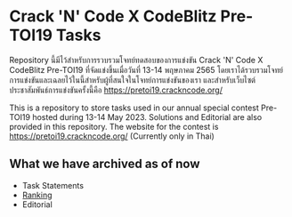 # Crack 'N' Code X CodeBlitz Pre-TOI19 Tasks
Repository นี้มีไว้สำหรับการรวบรวมโจทย์ทดสอบของการแข่งขัน Crack 'N' Code X CodeBlitz Pre-TOI19 ที่จัดแข่งขึ้นเมื่อวันที่ 13-14 พฤษภาคม 2565 โดยเราได้รวบรวมโจทย์การแข่งขันและเฉลยไว้ในนี้สำหรับผู้ที่สนใจในโจทย์การแข่งขันของเรา และสำหรับเว็บไซต์ประชาสัมพันธ์การแข่งขันครั้งนี้คือ https://pretoi19.crackncode.org/

This is a repository to store tasks used in our annual special contest Pre-TOI19 hosted during 13-14 May 2023. Solutions and Editorial are also provided in this repository. The website for the contest is https://pretoi19.crackncode.org/ (Currently only in Thai)

## What we have archived as of now
* Task Statements
* [Ranking](https://pretoi19.crackncode.org/ranking)
* Editorial
